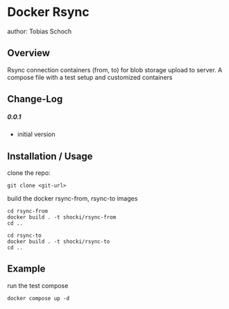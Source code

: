 Docker Rsync
============
author: Tobias Schoch

Overview
--------

Rsync connection containers (from, to) for blob storage upload to server.
A compose file with a test setup and customized containers

Change-Log
----------
##### 0.0.1
* initial version


Installation / Usage
--------------------
clone the repo:

```
git clone <git-url>
```
build the docker rsync-from, rsync-to images
```
cd rsync-from
docker build . -t shocki/rsync-from
cd ..

cd rsync-to
docker build . -t shocki/rsync-to
cd ..
```

Example
-------

run the test compose
```
docker compose up -d
```